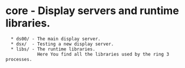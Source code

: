 # core - Display servers and runtime libraries.

```
  * ds00/ - The main display server.
  * dsx/  - Testing a new display server.
  * libs/ - The runtime libraries.
            Here You find all the libraries used by the ring 3 processes.
```
